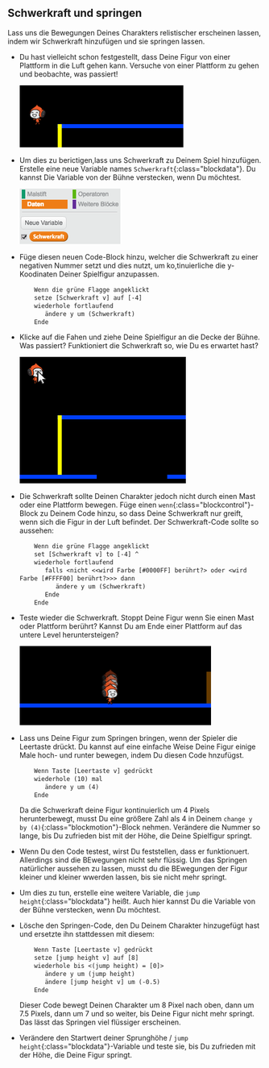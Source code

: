 ## Schwerkraft und springen

Lass uns die Bewegungen Deines Charakters relistischer erscheinen lassen, indem wir Schwerkraft hinzufügen und sie springen lassen.

+ Du hast vielleicht schon festgestellt, dass Deine Figur von einer Plattform in die Luft gehen kann. Versuche von einer Plattform zu gehen und beobachte, was passiert!

	![screenshot](images/dodge-no-gravity.png)

+ Um dies zu berictigen,lass uns Schwerkraft zu Deinem Spiel hinzufügen. Erstelle eine neue Variable names `Schwerkraft`{:class="blockdata"}. Du kannst Die Variable von der Bühne verstecken, wenn Du möchtest.

	![screenshot](images/dodge-gravity.png)

+ Füge diesen neuen Code-Block hinzu, welcher die Schwerkraft zu einer negativen Nummer setzt und dies nutzt, um ko,tinuierliche die y-Koodinaten Deiner Spielfigur anzupassen.

	```blocks
		Wenn die grüne Flagge angeklickt
		setze [Schwerkraft v] auf [-4]
		wiederhole fortlaufend
		   ändere y um (Schwerkraft)
		Ende
	```

+ Klicke auf die Fahen und ziehe Deine Spielfigur an die Decke der Bühne. Was passiert? Funktioniert die Schwerkraft so, wie Du es erwartet hast?

	![screenshot](images/dodge-gravity-drag.png)

+ Die Schwerkraft sollte Deinen Charakter jedoch nicht durch einen Mast oder eine Plattform bewegen. Füge einen `wenn`{:class="blockcontrol"}-Block zu Deinem Code hinzu, so dass Deine Schwerkraft nur greift, wenn sich die Figur in der Luft befindet. Der Schwerkraft-Code sollte so aussehen:

	```blocks
		Wenn die grüne Flagge angeklickt
		set [Schwerkraft v] to [-4] ^
		wiederhole fortlaufend
		   falls <nicht <<wird Farbe [#0000FF] berührt?> oder <wird Farbe [#FFFF00] berührt?>>> dann
		      ändere y um (Schwerkraft)
		   Ende
		Ende
	```

+ Teste wieder die Schwerkraft. Stoppt Deine Figur wenn Sie einen Mast oder Plattform berührt? Kannst Du am Ende einer Plattform auf das untere Level heruntersteigen?

	![screenshot](images/dodge-gravity-test.png)

+  Lass uns Deine Figur zum Springen bringen, wenn der Spieler die Leertaste drückt. Du kannst auf eine einfache Weise Deine Figur einige Male hoch- und runter bewegen, indem Du diesen Code hnzufügst.

	```blocks
		Wenn Taste [Leertaste v] gedrückt
		wiederhole (10) mal
		   ändere y um (4)
		Ende
	```

	Da die Schwerkraft deine Figur kontinuierlich um 4 Pixels herunterbewegt, musst Du eine größere Zahl als 4 in Deinem `change y by (4)`{:class="blockmotion"}-Block nehmen. Verändere die Nummer so lange, bis Du zufrieden bist mit der Höhe, die Deine Spielfigur springt.

+ Wenn Du den Code testest, wirst Du feststellen, dass er funktionuert. Allerdings sind die BEwegungen nicht sehr flüssig. Um das Springen natürlicher aussehen zu lassen, musst du die BEwegungen der Figur kleiner und kleiner wwerden lassen, bis sie nicht mehr springt.

+ Um dies zu tun, erstelle eine weitere Variable, die `jump height`{:class="blockdata"} heißt. Auch hier kannst Du die Variable von der Bühne verstecken, wenn Du möchtest.

+ Lösche den Springen-Code, den Du Deinem Charakter hinzugefügt hast und ersetzte ihn stattdessen mit diesem:

	```blocks
		Wenn Taste [Leertaste v] gedrückt
		setze [jump height v] auf [8]
		wiederhole bis <(jump height) = [0]>
		   ändere y um (jump height)
		   ändere [jump height v] um (-0.5)
		Ende
	```

	Dieser Code bewegt Deinen Charakter um 8 Pixel nach oben, dann um 7.5 Pixels, dann um 7 und so weiter, bis Deine Figur nicht mehr springt. Das lässt das Springen viel flüssiger erscheinen.

+ Verändere den Startwert deiner Sprunghöhe / `jump height`{:class="blockdata"}-Variable und teste sie, bis Du zufrieden mit der Höhe, die Deine Figur springt.
